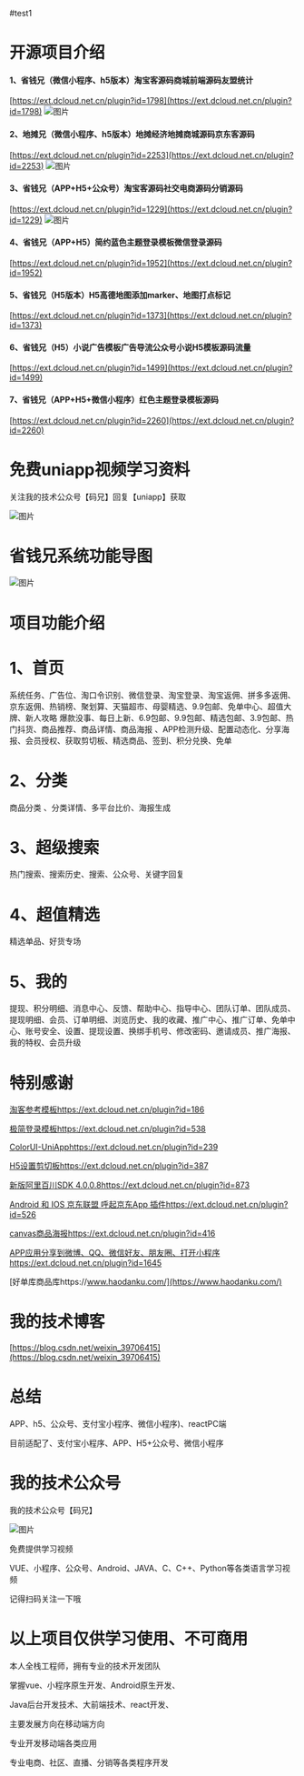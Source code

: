 #test1
# 开源项目介绍

#### 1、省钱兄（微信小程序、h5版本）淘宝客源码商城前端源码友盟统计

[https://ext.dcloud.net.cn/plugin?id=1798](https://ext.dcloud.net.cn/plugin?id=1798)
![图片](https://www.gomyorder.cn/tiyan.jpg)
#### 2、地摊兄（微信小程序、h5版本）地摊经济地摊商城源码京东客源码

[https://ext.dcloud.net.cn/plugin?id=2253](https://ext.dcloud.net.cn/plugin?id=2253)
![图片](http://shegnqx.oss-cn-beijing.aliyuncs.com/1594111768337.jpg)

#### 3、省钱兄（APP+H5+公众号）淘宝客源码社交电商源码分销源码

[https://ext.dcloud.net.cn/plugin?id=1229](https://ext.dcloud.net.cn/plugin?id=1229)
![图片](https://www.gomyorder.cn/erweima.jpg)

#### 4、省钱兄（APP+H5）简约蓝色主题登录模板微信登录源码

[https://ext.dcloud.net.cn/plugin?id=1952](https://ext.dcloud.net.cn/plugin?id=1952)

#### 5、省钱兄（H5版本）H5高德地图添加marker、地图打点标记 

[https://ext.dcloud.net.cn/plugin?id=1373](https://ext.dcloud.net.cn/plugin?id=1373)

#### 6、省钱兄（H5）小说广告模板广告导流公众号小说H5模板源码流量

[https://ext.dcloud.net.cn/plugin?id=1499](https://ext.dcloud.net.cn/plugin?id=1499)

#### 7、省钱兄（APP+H5+微信小程序）红色主题登录模板源码

[https://ext.dcloud.net.cn/plugin?id=2260](https://ext.dcloud.net.cn/plugin?id=2260)

# 免费uniapp视频学习资料

关注我的技术公众号【码兄】回复【uniapp】获取 

![图片](https://www.gomyorder.cn/qrs.jpg)

# 省钱兄系统功能导图

![图片](https://www.gomyorder.cn/sqx.png)

# 项目功能介绍

# 1、首页

系统任务、广告位、淘口令识别、微信登录、淘宝登录、淘宝返佣、拼多多返佣、京东返佣、热销榜、聚划算、天猫超市、母婴精选、9.9包邮、免单中心、超值大牌、新人攻略 爆款没事、每日上新、6.9包邮、9.9包邮、精选包邮、3.9包邮、热门抖货、商品推荐、商品详情、商品海报 、APP检测升级、配置动态化、分享海报、会员授权、获取剪切板、精选商品、签到、积分兑换、免单

# 2、分类

商品分类 、分类详情、多平台比价、海报生成

# 3、超级搜索

热门搜索、搜索历史、搜索、公众号、关键字回复

# 4、超值精选

精选单品、好货专场

# 5、我的

提现、积分明细、消息中心、反馈、帮助中心、指导中心、团队订单、团队成员、提现明细、会员、订单明细、浏览历史、我的收藏、推广中心、推广订单、免单中心、账号安全、设置、提现设置、换绑手机号、修改密码、邀请成员、推广海报、我的特权、会员升级

# 特别感谢

[淘客参考模板https://ext.dcloud.net.cn/plugin?id=186](https://ext.dcloud.net.cn/plugin?id=186)

[极简登录模板https://ext.dcloud.net.cn/plugin?id=538](https://ext.dcloud.net.cn/plugin?id=538)

[ColorUI-UniApphttps://ext.dcloud.net.cn/plugin?id=239](https://ext.dcloud.net.cn/plugin?id=239)

[H5设置剪切板https://ext.dcloud.net.cn/plugin?id=387](https://ext.dcloud.net.cn/plugin?id=387)

[新版阿里百川SDK 4.0.0.8https://ext.dcloud.net.cn/plugin?id=873](https://ext.dcloud.net.cn/plugin?id=873)

[Android 和 IOS 京东联盟 呼起京东App 插件https://ext.dcloud.net.cn/plugin?id=526](https://ext.dcloud.net.cn/plugin?id=526)

[canvas商品海报https://ext.dcloud.net.cn/plugin?id=416](https://ext.dcloud.net.cn/plugin?id=416)

[APP应用分享到微博、QQ、微信好友、朋友圈、打开小程序https://ext.dcloud.net.cn/plugin?id=1645](https://ext.dcloud.net.cn/plugin?id=1645)

[好单库商品库https://www.haodanku.com/](https://www.haodanku.com/)

# 我的技术博客

[https://blog.csdn.net/weixin_39706415](https://blog.csdn.net/weixin_39706415)

# 总结

APP、h5、公众号、支付宝小程序、微信小程序)、reactPC端

目前适配了、支付宝小程序、APP、H5+公众号、微信小程序

# 我的技术公众号

我的技术公众号【码兄】

![图片](https://www.gomyorder.cn/qrs.jpg)

免费提供学习视频

VUE、小程序、公众号、Android、JAVA、C、C++、Python等各类语言学习视频

记得扫码关注一下哦

# 以上项目仅供学习使用、不可商用

本人全栈工程师，拥有专业的技术开发团队

掌握vue、小程序原生开发、Android原生开发、

Java后台开发技术、大前端技术、react开发、

主要发展方向在移动端方向

专业开发移动端各类应用

专业电商、社区、直播、分销等各类程序开发





